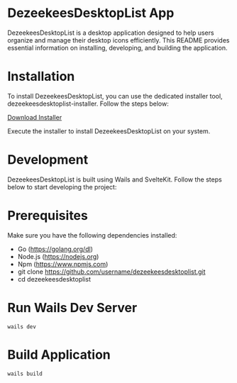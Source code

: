 <!-- # README

## About

This is the official Wails Svelte template.

## Live Development

To run in live development mode, run `wails dev` in the project directory. This will run a Vite development
server that will provide very fast hot reload of your frontend changes. If you want to develop in a browser
and have access to your Go methods, there is also a dev server that runs on http://localhost:34115. Connect
to this in your browser, and you can call your Go code from devtools.

## Building

To build a redistributable, production mode package, use `wails build`. -->

# DezeekeesDesktopList App

DezeekeesDesktopList is a desktop application designed to help users organize and manage their desktop icons efficiently. This README provides essential information on installing, developing, and building the application.

# Installation
To install DezeekeesDesktopList, you can use the dedicated installer tool, dezeekeesdesktoplist-installer. Follow the steps below:

[Download Installer](https://github.com/DeZeeKees/dezeekeesdesktoplist-installer)

Execute the installer to install DezeekeesDesktopList on your system.
# Development
DezeekeesDesktopList is built using Wails and SvelteKit. Follow the steps below to start developing the project:

# Prerequisites
Make sure you have the following dependencies installed:

- Go (https://golang.org/dl)
- Node.js (https://nodejs.org)
- Npm (https://www.npmjs.com)
- git clone https://github.com/username/dezeekeesdesktoplist.git
- cd dezeekeesdesktoplist


# Run Wails Dev Server
```
wails dev
```

# Build Application
```
wails build
```